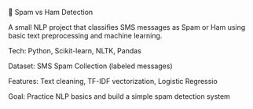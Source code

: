 📧 Spam vs Ham Detection

A small NLP project that classifies SMS messages as Spam or Ham using basic text preprocessing and machine learning.

Tech: Python, Scikit-learn, NLTK, Pandas

Dataset: SMS Spam Collection (labeled messages)

Features: Text cleaning, TF-IDF vectorization, Logistic Regressio

Goal: Practice NLP basics and build a simple spam detection system


